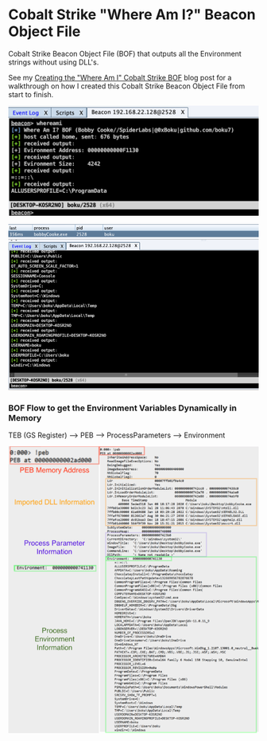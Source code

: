 # Cobalt Strike "Where Am I?" Beacon Object File
Cobalt Strike Beacon Object File (BOF) that outputs all the Environment strings without using DLL's.

See my [Creating the "Where Am I" Cobalt Strike BOF](https://0xboku.com/2021/08/19/Bof-WhereAmI.html) blog post for a walkthrough on how I created this Cobalt Strike Beacon Object File from start to finish.

![](/images/beaconLoop.png)

![](/images/greatSuccess.png)

### BOF Flow to get the Environment Variables Dynamically in Memory
TEB (GS Register) --> PEB --> ProcessParameters --> Environment

![](/images/bangPEB.png)

